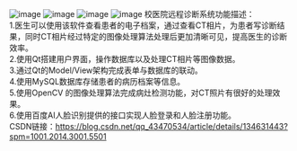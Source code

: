 ​​​​![image](https://github.com/Relaxzlx/Jiangnan-University-Remote-Diagnosis-System/assets/91398587/2ad5c7b3-a34b-4aa2-97ea-58eab5285261)
![image](https://github.com/Relaxzlx/Jiangnan-University-Remote-Diagnosis-System/assets/91398587/5a953983-8f60-4ea3-8138-89e793cfb434)
![image](https://github.com/Relaxzlx/Jiangnan-University-Remote-Diagnosis-System/assets/91398587/83a59115-21a0-4840-84dc-268adb4793d5)
![image](https://github.com/Relaxzlx/Jiangnan-University-Remote-Diagnosis-System/assets/91398587/4f6f368d-8a07-4727-a51e-8b2c4c466767)
校医院远程诊断系统功能描述：  
1.医生可以使用该软件查看患者的电子档案，通过查看CT相片，为患者写诊断结果，同时CT相片经过特定的图像处理算法处理后更加清晰可见，提高医生的诊断效率。  
2.使用Qt搭建用户界面，操作数据库以及处理CT相片等图像数据。  
3.通过Qt的Model/View架构完成表单与数据库的联动。  
4.使用MySQL数据库存储患者的病历档案等信息。  
5.使用OpenCV 的图像处理算法完成病灶检测功能，对CT照片有很好的处理效果。  
6.使用百度AI人脸识别提供的接口实现人脸登录和人脸注册功能。  
CSDN链接：https://blog.csdn.net/qq_43470534/article/details/134631443?spm=1001.2014.3001.5501

